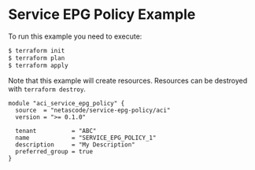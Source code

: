 <!-- BEGIN_TF_DOCS -->
# Service EPG Policy Example

To run this example you need to execute:

```bash
$ terraform init
$ terraform plan
$ terraform apply
```

Note that this example will create resources. Resources can be destroyed with `terraform destroy`.

```hcl
module "aci_service_epg_policy" {
  source  = "netascode/service-epg-policy/aci"
  version = ">= 0.1.0"

  tenant          = "ABC"
  name            = "SERVICE_EPG_POLICY_1"
  description     = "My Description"
  preferred_group = true
}
```
<!-- END_TF_DOCS -->